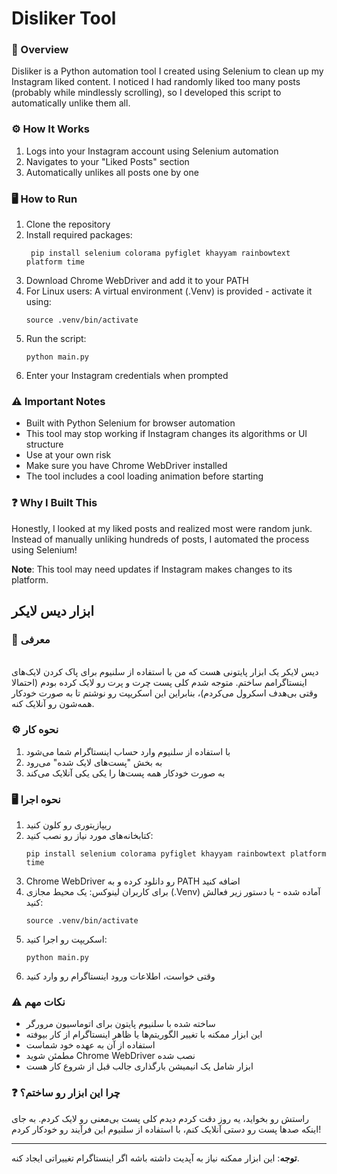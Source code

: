 # Disliker Tool 


### 🚀 Overview
Disliker is a Python automation tool I created using Selenium to clean up my Instagram liked content. I noticed I had randomly liked too many posts (probably while mindlessly scrolling), so I developed this script to automatically unlike them all.

### ⚙️ How It Works
1. Logs into your Instagram account using Selenium automation
2. Navigates to your "Liked Posts" section
3. Automatically unlikes all posts one by one

### 🖥️ How to Run
1. Clone the repository
2. Install required packages:
   ```
    pip install selenium colorama pyfiglet khayyam rainbowtext platform time  
   ```
3. Download Chrome WebDriver and add it to your PATH
4. For Linux users: A virtual environment (.Venv) is provided - activate it using:
   ```
   source .venv/bin/activate
   ```
5. Run the script:
   ```
   python main.py
   ```
6. Enter your Instagram credentials when prompted

### ⚠️ Important Notes
- Built with Python Selenium for browser automation
- This tool may stop working if Instagram changes its algorithms or UI structure
- Use at your own risk
- Make sure you have Chrome WebDriver installed
- The tool includes a cool loading animation before starting

### ❓ Why I Built This
Honestly, I looked at my liked posts and realized most were random junk. Instead of manually unliking hundreds of posts, I automated the process using Selenium!
<br>

**Note**: This tool may need updates if Instagram makes changes to its platform.

## ابزار دیس لایکر

### 🚀 معرفی
<br>
دیس لایکر یک ابزار پایتونی هست که من با استفاده از سلنیوم برای پاک کردن لایک‌های اینستاگرامم ساختم. متوجه شدم کلی پست چرت و پرت رو لایک کرده بودم (احتمالا وقتی بی‌هدف اسکرول می‌کردم)، بنابراین این اسکریپت رو نوشتم تا به صورت خودکار همه‌شون رو آنلایک کنه.

### ⚙️ نحوه کار
1. با استفاده از سلنیوم وارد حساب اینستاگرام شما می‌شود
2. به بخش "پست‌های لایک شده" می‌رود
3. به صورت خودکار همه پست‌ها را یکی یکی آنلایک می‌کند

### 🖥️ نحوه اجرا
1. ریپازیتوری رو کلون کنید
2. کتابخانه‌های مورد نیاز رو نصب کنید:
   ```
   pip install selenium colorama pyfiglet khayyam rainbowtext platform time 
   ```
3. Chrome WebDriver رو دانلود کرده و به PATH اضافه کنید
4. برای کاربران لینوکس: یک محیط مجازی (.Venv) آماده شده - با دستور زیر فعالش کنید:
   ```
   source .venv/bin/activate
   ```
5. اسکریپت رو اجرا کنید:
   ```
   python main.py
   ```
6. وقتی خواست، اطلاعات ورود اینستاگرام رو وارد کنید

### ⚠️ نکات مهم
- ساخته شده با سلنیوم پایتون برای اتوماسیون مرورگر
- این ابزار ممکنه با تغییر الگوریتم‌ها یا ظاهر اینستاگرام از کار بیوفته
- استفاده از آن به عهده خود شماست
- مطمئن شوید Chrome WebDriver نصب شده
- ابزار شامل یک انیمیشن بارگذاری جالب قبل از شروع کار هست

### ❓ چرا این ابزار رو ساختم؟
راستش رو بخواید، یه روز دقت کردم دیدم کلی پست بی‌معنی رو لایک کردم. به جای اینکه صدها پست رو دستی آنلایک کنم، با استفاده از سلنیوم این فرآیند رو خودکار کردم!

---

**توجه**: این ابزار ممکنه نیاز به آپدیت داشته باشه اگر اینستاگرام تغییراتی ایجاد کنه.  
